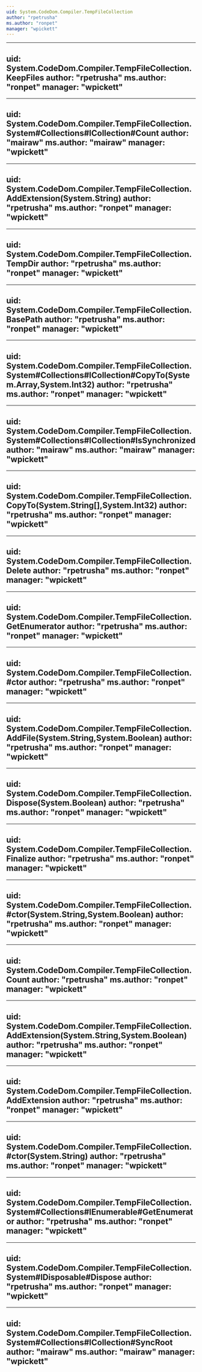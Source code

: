 ```yaml
---
uid: System.CodeDom.Compiler.TempFileCollection
author: "rpetrusha"
ms.author: "ronpet"
manager: "wpickett"
---
```


---
uid: System.CodeDom.Compiler.TempFileCollection.KeepFiles
author: "rpetrusha"
ms.author: "ronpet"
manager: "wpickett"
---

---
uid: System.CodeDom.Compiler.TempFileCollection.System#Collections#ICollection#Count
author: "mairaw"
ms.author: "mairaw"
manager: "wpickett"
---

---
uid: System.CodeDom.Compiler.TempFileCollection.AddExtension(System.String)
author: "rpetrusha"
ms.author: "ronpet"
manager: "wpickett"
---

---
uid: System.CodeDom.Compiler.TempFileCollection.TempDir
author: "rpetrusha"
ms.author: "ronpet"
manager: "wpickett"
---

---
uid: System.CodeDom.Compiler.TempFileCollection.BasePath
author: "rpetrusha"
ms.author: "ronpet"
manager: "wpickett"
---

---
uid: System.CodeDom.Compiler.TempFileCollection.System#Collections#ICollection#CopyTo(System.Array,System.Int32)
author: "rpetrusha"
ms.author: "ronpet"
manager: "wpickett"
---

---
uid: System.CodeDom.Compiler.TempFileCollection.System#Collections#ICollection#IsSynchronized
author: "mairaw"
ms.author: "mairaw"
manager: "wpickett"
---

---
uid: System.CodeDom.Compiler.TempFileCollection.CopyTo(System.String[],System.Int32)
author: "rpetrusha"
ms.author: "ronpet"
manager: "wpickett"
---

---
uid: System.CodeDom.Compiler.TempFileCollection.Delete
author: "rpetrusha"
ms.author: "ronpet"
manager: "wpickett"
---

---
uid: System.CodeDom.Compiler.TempFileCollection.GetEnumerator
author: "rpetrusha"
ms.author: "ronpet"
manager: "wpickett"
---

---
uid: System.CodeDom.Compiler.TempFileCollection.#ctor
author: "rpetrusha"
ms.author: "ronpet"
manager: "wpickett"
---

---
uid: System.CodeDom.Compiler.TempFileCollection.AddFile(System.String,System.Boolean)
author: "rpetrusha"
ms.author: "ronpet"
manager: "wpickett"
---

---
uid: System.CodeDom.Compiler.TempFileCollection.Dispose(System.Boolean)
author: "rpetrusha"
ms.author: "ronpet"
manager: "wpickett"
---

---
uid: System.CodeDom.Compiler.TempFileCollection.Finalize
author: "rpetrusha"
ms.author: "ronpet"
manager: "wpickett"
---

---
uid: System.CodeDom.Compiler.TempFileCollection.#ctor(System.String,System.Boolean)
author: "rpetrusha"
ms.author: "ronpet"
manager: "wpickett"
---

---
uid: System.CodeDom.Compiler.TempFileCollection.Count
author: "rpetrusha"
ms.author: "ronpet"
manager: "wpickett"
---

---
uid: System.CodeDom.Compiler.TempFileCollection.AddExtension(System.String,System.Boolean)
author: "rpetrusha"
ms.author: "ronpet"
manager: "wpickett"
---

---
uid: System.CodeDom.Compiler.TempFileCollection.AddExtension
author: "rpetrusha"
ms.author: "ronpet"
manager: "wpickett"
---

---
uid: System.CodeDom.Compiler.TempFileCollection.#ctor(System.String)
author: "rpetrusha"
ms.author: "ronpet"
manager: "wpickett"
---

---
uid: System.CodeDom.Compiler.TempFileCollection.System#Collections#IEnumerable#GetEnumerator
author: "rpetrusha"
ms.author: "ronpet"
manager: "wpickett"
---

---
uid: System.CodeDom.Compiler.TempFileCollection.System#IDisposable#Dispose
author: "rpetrusha"
ms.author: "ronpet"
manager: "wpickett"
---

---
uid: System.CodeDom.Compiler.TempFileCollection.System#Collections#ICollection#SyncRoot
author: "mairaw"
ms.author: "mairaw"
manager: "wpickett"
---
